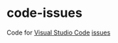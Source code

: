 # code-issues
Code for [Visual Studio Code](https://code.visualstudio.com/) [issues](https://code.visualstudio.com/Issues/List)
